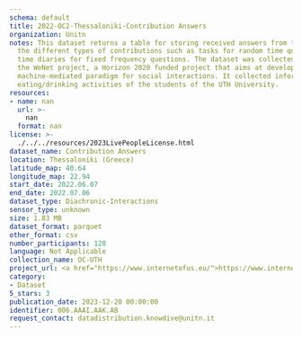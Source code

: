 ```yaml
---
schema: default
title: 2022-OC2-Thessaloniki-Contribution Answers
organization: Unitn
notes: This dataset returns a table for storing received answers from the user to
  the different types of contributions such as tasks for random time questions and
  time diaries for fixed frequency questions. The dataset was collected as part of
  the WeNet project, a Horizon 2020 funded project that aims at developing a diversity-aware,
  machine-mediated paradigm for social interactions. It collected information on the
  eating/drinking activities of the students of the UTH University.
resources:
- name: nan
  url: >-
    nan
  format: nan
license: >-
  ./../../resources/2023LivePeopleLicense.html
dataset_name: Contribution Answers
location: Thessaloniki (Greece)
latitude_map: 40.64
longitude_map: 22.94
start_date: 2022.06.07
end_date: 2022.07.06
dataset_type: Diachronic-Interactions
sensor_type: unknown
size: 1.83 MB
dataset_format: parquet
other_format: csv
number_participants: 128
language: Not Applicable
collection_name: OC-UTH
project_url: <a href="https://www.internetofus.eu/">https://www.internetofus.eu/</a>
category:
- Dataset
5_stars: 3
publication_date: 2023-12-20 00:00:00
identifier: 006.AAAI.AAK.AB
request_contact: datadistribution.knowdive@unitn.it
---
```

